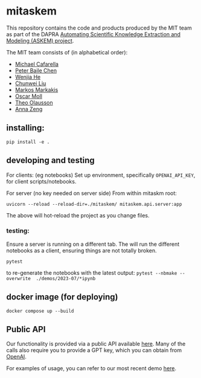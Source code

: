 # mitaskem


This repository contains the code and products produced by the MIT team as part of the DAPRA [Automating Scientific Knowledge Extraction and Modeling (ASKEM) project](https://www.darpa.mil/program/automating-scientific-knowledge-extraction-and-modeling).

The MIT team consists of (in alphabetical order):
- [Michael Cafarella](https://www.csail.mit.edu/person/michael-cafarella)
- [Peter Baile Chen](https://peterbaile.github.io/)
- [Wenjia He](https://web.eecs.umich.edu/~wenjiah/)
- [Chunwei Liu](https://people.csail.mit.edu/chunwei/)
- [Markos Markakis](https://people.csail.mit.edu/markakis/)
- [Oscar Moll](https://www.csail.mit.edu/person/oscar-ricardo-moll-thomae)
- [Theo Olausson](https://theoxo.xyz/)
- [Anna Zeng](https://people.csail.mit.edu/annazeng/)

## installing: 

`pip install -e .`

## developing and testing

For clients: (eg notebooks)
Set up environment, specifically `OPENAI_API_KEY`, for client scripts/notebooks.


For server (no key needed on server side)
From within mitaskm root:

`uvicorn --reload --reload-dir=./mitaskem/ mitaskem.api.server:app`

The above will hot-reload the project as you change files.

### testing:
Ensure a server is running on a different tab.
The will run the different notebooks as a client, ensuring things are not totally broken.

`pytest` 

to re-generate the notebooks with the latest output:
`pytest --nbmake --overwrite  ./demos/2023-07/*ipynb`

## docker image (for deploying)
`docker compose up --build`


## Public API

Our functionality is provided via a public API available [here](http://3.83.68.208/). Many of the calls also require you to provide a GPT key, which you can obtain from [OpenAI](https://beta.openai.com/login/).

For examples of usage, you can refer to our most recent demo [here](https://github.com/mikecafarella/mitaskem/blob/d26ccfb57b3605e54dd0068510f18c9b19f0b599/demos/2023-02-01/mit-feb1-demo.ipynb).
